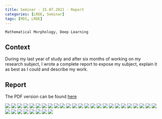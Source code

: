 ```yaml
---
title: Seminar - 15.07.2021 - Report
categories: [LRDE, Seminar]
tags: [RDI, LRDE]
---
```


```
Mathematical Morphology, Deep Learning
```

## Context

During my last year of study and after six months of working on my research
subject, I wrote a complete report to expose my subject, explain it as best as I
could and describe my work.

## Report 

The PDF version can be found [here](https://drive.google.com/uc?print=false&id=1GqVAI1DSiunpKERzUIomnSH4sxw9VmBS)

![](https://drive.google.com/uc?id=1idnRYcufm8xsFPAMfKESfb7W43EVbNCh)
![](https://drive.google.com/uc?id=1yoKOxFWJKZlFzB4RrqtKEH4Tq1Zf_leM)
![](https://drive.google.com/uc?id=19hGJAhq2fWdnYaxlr4_6J4-iR4FRN1Sk)
![](https://drive.google.com/uc?id=1cKPJGyAbqhILS4g77e3tA6zYlb-k5Krz)
![](https://drive.google.com/uc?id=1qnSDWeLf7eYOjo8orEHXXZGL5Pwz29h1)
![](https://drive.google.com/uc?id=1-f75Kw0Y4ILpdKyXSq7zqDeZ6gISl8Jc)
![](https://drive.google.com/uc?id=1S7WniUDEPg2xWdScpyqbYFQvkFF8YL4N)
![](https://drive.google.com/uc?id=1a08oSJnh-4dMAsPQCMPMnaq69lvX9xqP)
![](https://drive.google.com/uc?id=1hn5kLWp20BTomuwuBOag6mNtRxDiI7E-)
![](https://drive.google.com/uc?id=1HBBpnYipZje5I8YsIi5MbtuJs3lQIo-V)
![](https://drive.google.com/uc?id=1YBLXV2Ak9RliYSzffJXPR9wU8isteXs1)
![](https://drive.google.com/uc?id=1rtSvOvfrmlUG-IY1A_RfS0UlznE0yael)
![](https://drive.google.com/uc?id=1ceyJIlH6igXh5SqwE2-c9HAG7f34uwyy)
![](https://drive.google.com/uc?id=1XOzIxe-YfUvGMSKVr-92Qvwo4YBkU1Zt)
![](https://drive.google.com/uc?id=1sXUUO8CqwjsnSo3jgMXUeoG303YLQiqB)
![](https://drive.google.com/uc?id=1pOPOm34r56QGHREr-vEM2ca3q3y4y-IH)
![](https://drive.google.com/uc?id=1jKx25DQNWBDQD7g0dmFilHxFELaQoA2v)
![](https://drive.google.com/uc?id=1qYzEoDnpLZ8hUHUn508mHF-i9dAKtYzM)
![](https://drive.google.com/uc?id=1zSMvHt0559zIuLK76C4kYL6dk8o7VVSf)
![](https://drive.google.com/uc?id=1Y0s6saoBu_RxKgxMhwGqlY-egi9QsPTJ)
![](https://drive.google.com/uc?id=1v-ee3ity4ZKLNqh5-LjGwdJQKdS4PRbL)
![](https://drive.google.com/uc?id=1mkw7lLbNv9hkXZZBMMHpPsnoOsTVao1R)
![](https://drive.google.com/uc?id=1NjBaZg0Coo_oCGz-eUQhfqJ7412VeggK)
![](https://drive.google.com/uc?id=1HukkuMRieIYJOapEgA0_oY-pGkiHB7fR)
![](https://drive.google.com/uc?id=1qpqnDUrP22SJFlzeW92w_mgAQj99E8i7)
![](https://drive.google.com/uc?id=1UtYulACp9gtHzS2c1_cHxoWPhyNMmVxd)
![](https://drive.google.com/uc?id=1gyk5wCZErnsJPOoGI_-h8renbTUwseli)
![](https://drive.google.com/uc?id=19OOmRP8XD-ms8rjZw6Z6rzJYCJWWgCEk)
![](https://drive.google.com/uc?id=1jBhod-k5wwy--Zz8cubelj0y6gr7m_4P)
![](https://drive.google.com/uc?id=1MCQgxL9Rc8sni7fSsYYxomUFSQpelK31)
![](https://drive.google.com/uc?id=1P9l_CqC-JpPMFDVVVsqFDsXEJfuThaIz)
![](https://drive.google.com/uc?id=1_NP0BPbVYtR18WERWq5TYyutUkGV2Ggz)
![](https://drive.google.com/uc?id=1TGo2KyT1KqzkX5xfQb-dOnmwvEaSzqCb)
